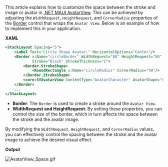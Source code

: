 This article explains how to customize the space between the stroke and image or avatar in [.NET MAUI AvatarView](https://www.syncfusion.com/maui-controls/maui-avatarview). This can be achieved by adjusting the `WidthRequest`, `HeightRequest`, and `CornerRadius` properties of the [Border](https://learn.microsoft.com/en-us/dotnet/maui/user-interface/controls/border?view=net-maui-8.0) control that wraps the `Avatar View`. Below is an example of how to implement this in your application.

**XAML**

```xml
<StackLayout Spacing="5">
    <Label Text="Circle Shape Avatar:" HorizontalOptions="Center"/>
    <Border x:Name="circleBorder" WidthRequest="80" HeightRequest="80"
            Stroke="Black" StrokeThickness="2">
        <Border.StrokeShape>
            <RoundRectangle x:Name="circleRadius" CornerRadius="40"/>
        </Border.StrokeShape>
        <core:SfAvatarView ContentType="AvatarCharacter" AvatarShape="Circle"/>
    </Border>
    ...
</StackLayout>
```

- **Border**: The `Border` is used to create a stroke around the `Avatar View`. 
- **WidthRequest and HeightRequest**: By setting these properties, you can control the size of the border, which in turn affects the space between the stroke and the avatar image.

By modifying the `WidthRequest`, `HeightRequest`, and `CornerRadius` values, you can effectively control the spacing between the stroke and the avatar image to achieve the desired visual effect.

**Output**

![AvatarView_Space.gif](https://support.syncfusion.com/kb/agent/attachment/article/17197/inline?token=eyJhbGciOiJodHRwOi8vd3d3LnczLm9yZy8yMDAxLzA0L3htbGRzaWctbW9yZSNobWFjLXNoYTI1NiIsInR5cCI6IkpXVCJ9.eyJpZCI6IjI4NjA2Iiwib3JnaWQiOiIzIiwiaXNzIjoic3VwcG9ydC5zeW5jZnVzaW9uLmNvbSJ9.wgn968v8d-fzMhqQ54is7Cefo7HJIyIh3ab5iBNJ8A0)